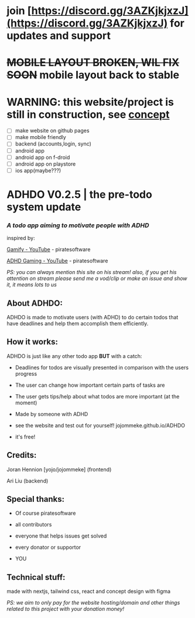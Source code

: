 # join [https://discord.gg/3AZKjkjxzJ](https://discord.gg/3AZKjkjxzJ) for updates and support

# ~~MOBILE LAYOUT BROKEN, WIL FIX SOON~~ mobile layout back to stable

# WARNING: this website/project is still in construction, see [concept](https://www.figma.com/design/4oQAVbVAIkAp54aqQJOVJl/ADHDO?node-id=0-1&t=140X8T2XPBaXIYIV-1)

- [ ] make website on github pages
- [ ] make mobile friendly
- [ ] backend (accounts,login, sync)
- [ ] android app
- [ ] android app on f-droid
- [ ] android app on playstore
- [ ] ios app(maybe???)

# ADHDO V0.2.5 | the pre-todo system update

### _A todo app aiming to motivate people with ADHD_

inspired by:

[Gamify - YouTube](https://www.youtube.com/shorts/wsUQX1vErE8) - piratesoftware

[ADHD Gaming - YouTube](https://www.youtube.com/shorts/e4-I4nmNAHE) - piratesoftware

_PS: you can always mention this site on his stream!_
_also, if you get his attention on stream please send me a vod/clip or make an issue and show it, it means lots to us_

## About ADHDO:

ADHDO is made to motivate users (with ADHD) to do certain todos that have deadlines and help them accomplish them efficiently.

## How it works:

ADHDO is just like any other todo app **BUT** with a catch:

- Deadlines for todos are visually presented in comparison with the users progress

- The user can change how important certain parts of tasks are

- The user gets tips/help about what todos are more important (at the moment)

- Made by someone with ADHD

- see the website and test out for yourself! jojommeke.github.io/ADHDO

- it's free!

## Credits:

Joran Hennion [yojo/jojommeke] (frontend)

Ari Liu (backend)

## Special thanks:

- Of course piratesoftware

- all contributors

- everyone that helps issues get solved

- every donator or supportor

- YOU

## Technical stuff:

made with nextjs, tailwind css, react and concept design with figma

_PS: we aim to only pay for the website hosting/domain and other things related to this project with your donation money!_
